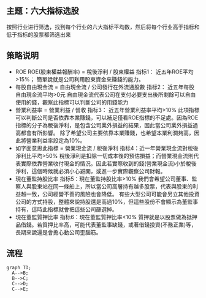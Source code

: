 ## 主题：六大指标选股
按照行业进行筛选，找到每个行业的六大指标平均数，然后将每个行业高于指标和低于指标的股票都筛选出来

## 策略说明

* ROE ROE(股東權益報酬率) = 稅後淨利 / 股東權益
指标1： 近五年ROE平均>15%；
簡單說就是公司利用股東資金來賺錢的能力。 
* 每股自由現金流 = 自由現金流 / 公司發行在外流通股數
指标2： 近五年每股自由現金流平均>0元 
自由現金流代表公司在支付必要支出後所剩餘可以自由使用的錢，觀察此指標可以判斷公司的用錢能力 
* 營業利益率 = 營業利益 / 營收
指标3： 近五年營業利益率平均>10%
此項指標可以判斷公司是否依靠本業賺錢，可以補足僅看ROE指標的不足處。因為ROE指標的分子為稅後淨利，是包含公司業外損益的結果，因此當公司業外損益過高都會有所影響。 
除了希望公司主要依靠本業賺錢，也希望本業利潤夠高，因此將營業利益率設定為10%。 
* 如字面意思此指標 = 營業現金流 / 稅後淨利 
指标4：近一年營業現金流對稅後淨利比平均>50%
稅後淨利是扣除一切成本後的預估損益；而營業現金流則代表實際依靠營業收付現金的情況。因此若實際收到的錢(營業現金流)小於稅後淨利，這個時候就必須小心避開，或進一步實際觀察公司財報。 
* 現在董監持股比率
指标5：現在董監持股比率>10%
我們會希望公司董事、監察人與股東站在同一條船上，所以當公司高層持有越多股票，代表與股東的利益越一致，公司經營不善的風險也會降低。
有些大型公司可能會另立其他投資公司的方式持股，整體來說持股還是高過10%，但這些股份不會顯示為董監事持有，這時此指標就會把這些公司篩選掉。 
* 現在董監質押比率
指标6：現在董監質押比率<10%
質押就是以股票做為抵押品借錢。若質押比率高，可能代表董監事缺錢，或著借錢投資(不務正業)等，長期來說還是會擔心動公司歪腦筋。 


## 流程
```mermaid
graph TD;
  A-->B;
  B-->C;
  C-->D;
  C-->E;
  ```
  

